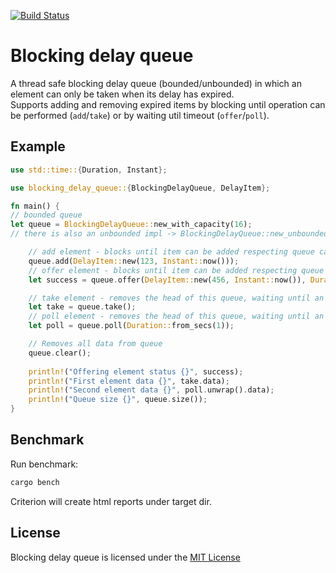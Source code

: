 [![Build Status](https://app.travis-ci.com/dejankos/blocking-delay-queue.svg?branch=main)](https://app.travis-ci.com/dejankos/blocking-delay-queue)  

# Blocking delay queue

A thread safe blocking delay queue (bounded/unbounded) in which an element can only be taken when its delay has expired.  
Supports adding and removing expired items by blocking until operation can be performed (```add```/```take```) or by waiting util timeout (```offer```/```poll```).


## Example
```rust
use std::time::{Duration, Instant};

use blocking_delay_queue::{BlockingDelayQueue, DelayItem};

fn main() {
// bounded queue
let queue = BlockingDelayQueue::new_with_capacity(16);
// there is also an unbounded impl -> BlockingDelayQueue::new_unbounded()

    // add element - blocks until item can be added respecting queue capacity
    queue.add(DelayItem::new(123, Instant::now()));
    // offer element - blocks until item can be added respecting queue capacity or the specified wait time expires
    let success = queue.offer(DelayItem::new(456, Instant::now()), Duration::from_secs(1));

    // take element - removes the head of this queue, waiting until an element is available
    let take = queue.take();
    // poll element - removes the head of this queue, waiting until an element is available or the specified wait time expires
    let poll = queue.poll(Duration::from_secs(1));

    // Removes all data from queue
    queue.clear();
    
    println!("Offering element status {}", success);
    println!("First element data {}", take.data);
    println!("Second element data {}", poll.unwrap().data);
    println!("Queue size {}", queue.size());
}
```
  
## Benchmark
Run benchmark:
```bash 
cargo bench
```
Criterion will create html reports under target dir.


## License

Blocking delay queue is licensed under the [MIT License](https://opensource.org/licenses/MIT)